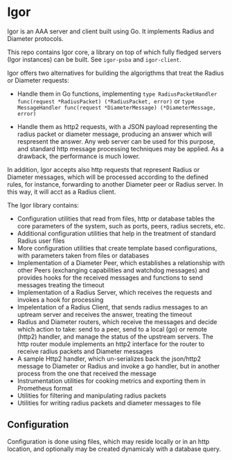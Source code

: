 # Igor

Igor is an AAA server and client built using Go. It implements Radius and Diameter protocols.

This repo contains Igor core, a library on top of which fully fledged servers (Igor instances) can be built. See `igor-psba` and `igor-client`.

Igor offers two alternatives for building the algorigthms that treat the Radius or Diameter requests:

* Handle them in Go functions, implementing `type RadiusPacketHandler func(request *RadiusPacket) (*RadiusPacket, error)` or `type MessageHandler func(request *DiameterMessage) (*DiameterMessage, error)`

* Handle them as http2 requests, with a JSON payload representing the radius packet or diameter message, producing an answer which will respresent the answer. Any web server can be used for this purpose, and standard http message processing techniques may be applied. As a drawback, the performance is much lower.

In addition, Igor accepts also http requests that represent Radius or Diameter messages, which will be processed according to the defined rules, for instance, forwarding to another Diameter peer or Radius server. In this way, it will acct as a Radius client.

The Igor library contains:

* Configuration utilities that read from files, http or database tables the core parameters of the system, such as ports, peers, radius secrets, etc.
* Additional configuration utilities that help in the treatment of standard Radius user files
* More configuration utilities that create template based configurations, with parameters taken from files or databases
* Implementation of a Diameter Peer, which establishes a relationship with other Peers (exchanging capabilities and watchdog messages) and provides hooks for the received messages and functions to send messages treating the timeout
* Implementation of a Radius Server, which receives the requests and invokes a hook for processing
* Impelentation of a Radius Client, that sends radius messages to an uptream server and receives the answer, treating the timeout
* Radius and Diameter routers, which receive the messages and decide which action to take: send to a peer, send to a local (go) or remote (http2) handler, and manage the status of the upstream servers. The http router module implements an http2 interface for the router to receive radius packets and Diameter messages
* A sample Http2 handler, which un-serializes back the json/http2 message to Diameter or Radius and invoke a go handler, but in another process from the one that received the message
* Instrumentation utilities for cooking metrics and exporting them in Prometheus format
* Utilities for filtering and manipulating radius packets
* Utilities for writing radius packets and diameter messages to file

## Configuration

Configuration is done using files, which may reside locally or in an http location, and optionally may be created dynamicaly with a database query.
